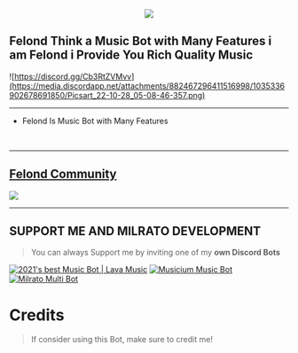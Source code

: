 <div align="center" style"border-radius:15px">
  <img src="https://media.discordapp.net/attachments/882467296411516998/1035336902678691850/Picsart_22-10-28_05-08-46-357.png" style"width: 100%;border-radius:15px">
</div>

## <div>Felond Think a Music Bot with Many Features i am Felond i Provide You Rich Quality Music </div>  

![https://discord.gg/Cb3RtZVMvv](https://media.discordapp.net/attachments/882467296411516998/1035336902678691850/Picsart_22-10-28_05-08-46-357.png)  

***

- Felond Is Music Bot with Many Features
<br/>
  
***

## [Felond Community](https://discord.gg/Cb3RtZVMvv)
<a href="https://discord.gg/Cb3RtZVMvv"><img src="https://media.discordapp.net/attachments/882467296411516998/1035336902678691850/Picsart_22-10-28_05-08-46-357.png"></a>

***

## SUPPORT ME AND MILRATO DEVELOPMENT

> You can always Support me by inviting one of my **own Discord Bots**

[![2021's best Music Bot | Lava Music](https://cdn.discordapp.com/attachments/748533465972080670/817088638780440579/test3.png)](https://lava.milrato.dev)
[![Musicium Music Bot](https://cdn.discordapp.com/attachments/742446682381221938/770055673965707264/test1.png)](https://musicium.musicium.dev)
[![Milrato Multi Bot](https://cdn.discordapp.com/attachments/742446682381221938/770056826724679680/test1.png)](https://milrato.milrato.dev)

# Credits

> If consider using this Bot, make sure to credit me!

